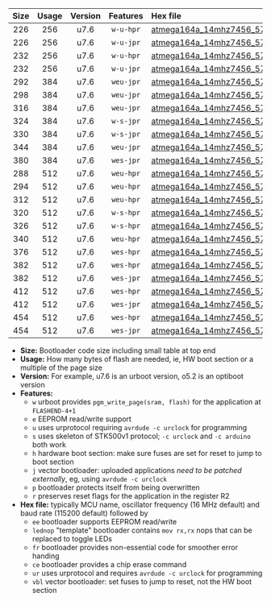 |Size|Usage|Version|Features|Hex file|
|:-:|:-:|:-:|:-:|:--|
|226|256|u7.6|`w-u-hpr`|[atmega164a_14mhz7456_57600bps_ur.hex](https://raw.githubusercontent.com/stefanrueger/urboot/main/bootloaders/atmega164a/fcpu_14mhz7456/57600_bps/atmega164a_14mhz7456_57600bps_ur.hex)|
|226|256|u7.6|`w-u-jpr`|[atmega164a_14mhz7456_57600bps_ur_vbl.hex](https://raw.githubusercontent.com/stefanrueger/urboot/main/bootloaders/atmega164a/fcpu_14mhz7456/57600_bps/atmega164a_14mhz7456_57600bps_ur_vbl.hex)|
|232|256|u7.6|`w-u-hpr`|[atmega164a_14mhz7456_57600bps_lednop_ur.hex](https://raw.githubusercontent.com/stefanrueger/urboot/main/bootloaders/atmega164a/fcpu_14mhz7456/57600_bps/atmega164a_14mhz7456_57600bps_lednop_ur.hex)|
|232|256|u7.6|`w-u-jpr`|[atmega164a_14mhz7456_57600bps_lednop_ur_vbl.hex](https://raw.githubusercontent.com/stefanrueger/urboot/main/bootloaders/atmega164a/fcpu_14mhz7456/57600_bps/atmega164a_14mhz7456_57600bps_lednop_ur_vbl.hex)|
|292|384|u7.6|`weu-jpr`|[atmega164a_14mhz7456_57600bps_ee_ur_vbl.hex](https://raw.githubusercontent.com/stefanrueger/urboot/main/bootloaders/atmega164a/fcpu_14mhz7456/57600_bps/atmega164a_14mhz7456_57600bps_ee_ur_vbl.hex)|
|298|384|u7.6|`weu-jpr`|[atmega164a_14mhz7456_57600bps_ee_lednop_ur_vbl.hex](https://raw.githubusercontent.com/stefanrueger/urboot/main/bootloaders/atmega164a/fcpu_14mhz7456/57600_bps/atmega164a_14mhz7456_57600bps_ee_lednop_ur_vbl.hex)|
|316|384|u7.6|`weu-jpr`|[atmega164a_14mhz7456_57600bps_ee_lednop_fr_ur_vbl.hex](https://raw.githubusercontent.com/stefanrueger/urboot/main/bootloaders/atmega164a/fcpu_14mhz7456/57600_bps/atmega164a_14mhz7456_57600bps_ee_lednop_fr_ur_vbl.hex)|
|324|384|u7.6|`w-s-jpr`|[atmega164a_14mhz7456_57600bps_vbl.hex](https://raw.githubusercontent.com/stefanrueger/urboot/main/bootloaders/atmega164a/fcpu_14mhz7456/57600_bps/atmega164a_14mhz7456_57600bps_vbl.hex)|
|330|384|u7.6|`w-s-jpr`|[atmega164a_14mhz7456_57600bps_lednop_vbl.hex](https://raw.githubusercontent.com/stefanrueger/urboot/main/bootloaders/atmega164a/fcpu_14mhz7456/57600_bps/atmega164a_14mhz7456_57600bps_lednop_vbl.hex)|
|344|384|u7.6|`weu-jpr`|[atmega164a_14mhz7456_57600bps_ee_lednop_fr_ce_ur_vbl.hex](https://raw.githubusercontent.com/stefanrueger/urboot/main/bootloaders/atmega164a/fcpu_14mhz7456/57600_bps/atmega164a_14mhz7456_57600bps_ee_lednop_fr_ce_ur_vbl.hex)|
|380|384|u7.6|`wes-jpr`|[atmega164a_14mhz7456_57600bps_ee_vbl.hex](https://raw.githubusercontent.com/stefanrueger/urboot/main/bootloaders/atmega164a/fcpu_14mhz7456/57600_bps/atmega164a_14mhz7456_57600bps_ee_vbl.hex)|
|288|512|u7.6|`weu-hpr`|[atmega164a_14mhz7456_57600bps_ee_ur.hex](https://raw.githubusercontent.com/stefanrueger/urboot/main/bootloaders/atmega164a/fcpu_14mhz7456/57600_bps/atmega164a_14mhz7456_57600bps_ee_ur.hex)|
|294|512|u7.6|`weu-hpr`|[atmega164a_14mhz7456_57600bps_ee_lednop_ur.hex](https://raw.githubusercontent.com/stefanrueger/urboot/main/bootloaders/atmega164a/fcpu_14mhz7456/57600_bps/atmega164a_14mhz7456_57600bps_ee_lednop_ur.hex)|
|312|512|u7.6|`weu-hpr`|[atmega164a_14mhz7456_57600bps_ee_lednop_fr_ur.hex](https://raw.githubusercontent.com/stefanrueger/urboot/main/bootloaders/atmega164a/fcpu_14mhz7456/57600_bps/atmega164a_14mhz7456_57600bps_ee_lednop_fr_ur.hex)|
|320|512|u7.6|`w-s-hpr`|[atmega164a_14mhz7456_57600bps.hex](https://raw.githubusercontent.com/stefanrueger/urboot/main/bootloaders/atmega164a/fcpu_14mhz7456/57600_bps/atmega164a_14mhz7456_57600bps.hex)|
|326|512|u7.6|`w-s-hpr`|[atmega164a_14mhz7456_57600bps_lednop.hex](https://raw.githubusercontent.com/stefanrueger/urboot/main/bootloaders/atmega164a/fcpu_14mhz7456/57600_bps/atmega164a_14mhz7456_57600bps_lednop.hex)|
|340|512|u7.6|`weu-hpr`|[atmega164a_14mhz7456_57600bps_ee_lednop_fr_ce_ur.hex](https://raw.githubusercontent.com/stefanrueger/urboot/main/bootloaders/atmega164a/fcpu_14mhz7456/57600_bps/atmega164a_14mhz7456_57600bps_ee_lednop_fr_ce_ur.hex)|
|376|512|u7.6|`wes-hpr`|[atmega164a_14mhz7456_57600bps_ee.hex](https://raw.githubusercontent.com/stefanrueger/urboot/main/bootloaders/atmega164a/fcpu_14mhz7456/57600_bps/atmega164a_14mhz7456_57600bps_ee.hex)|
|382|512|u7.6|`wes-hpr`|[atmega164a_14mhz7456_57600bps_ee_lednop.hex](https://raw.githubusercontent.com/stefanrueger/urboot/main/bootloaders/atmega164a/fcpu_14mhz7456/57600_bps/atmega164a_14mhz7456_57600bps_ee_lednop.hex)|
|382|512|u7.6|`wes-jpr`|[atmega164a_14mhz7456_57600bps_ee_lednop_vbl.hex](https://raw.githubusercontent.com/stefanrueger/urboot/main/bootloaders/atmega164a/fcpu_14mhz7456/57600_bps/atmega164a_14mhz7456_57600bps_ee_lednop_vbl.hex)|
|412|512|u7.6|`wes-hpr`|[atmega164a_14mhz7456_57600bps_ee_lednop_fr.hex](https://raw.githubusercontent.com/stefanrueger/urboot/main/bootloaders/atmega164a/fcpu_14mhz7456/57600_bps/atmega164a_14mhz7456_57600bps_ee_lednop_fr.hex)|
|412|512|u7.6|`wes-jpr`|[atmega164a_14mhz7456_57600bps_ee_lednop_fr_vbl.hex](https://raw.githubusercontent.com/stefanrueger/urboot/main/bootloaders/atmega164a/fcpu_14mhz7456/57600_bps/atmega164a_14mhz7456_57600bps_ee_lednop_fr_vbl.hex)|
|454|512|u7.6|`wes-hpr`|[atmega164a_14mhz7456_57600bps_ee_lednop_fr_ce.hex](https://raw.githubusercontent.com/stefanrueger/urboot/main/bootloaders/atmega164a/fcpu_14mhz7456/57600_bps/atmega164a_14mhz7456_57600bps_ee_lednop_fr_ce.hex)|
|454|512|u7.6|`wes-jpr`|[atmega164a_14mhz7456_57600bps_ee_lednop_fr_ce_vbl.hex](https://raw.githubusercontent.com/stefanrueger/urboot/main/bootloaders/atmega164a/fcpu_14mhz7456/57600_bps/atmega164a_14mhz7456_57600bps_ee_lednop_fr_ce_vbl.hex)|

- **Size:** Bootloader code size including small table at top end
- **Usage:** How many bytes of flash are needed, ie, HW boot section or a multiple of the page size
- **Version:** For example, u7.6 is an urboot version, o5.2 is an optiboot version
- **Features:**
  + `w` urboot provides `pgm_write_page(sram, flash)` for the application at `FLASHEND-4+1`
  + `e` EEPROM read/write support
  + `u` uses urprotocol requiring `avrdude -c urclock` for programming
  + `s` uses skeleton of STK500v1 protocol; `-c urclock` and `-c arduino` both work
  + `h` hardware boot section: make sure fuses are set for reset to jump to boot section
  + `j` vector bootloader: uploaded applications *need to be patched externally*, eg, using `avrdude -c urclock`
  + `p` bootloader protects itself from being overwritten
  + `r` preserves reset flags for the application in the register R2
- **Hex file:** typically MCU name, oscillator frequency (16 MHz default) and baud rate (115200 default) followed by
  + `ee` bootloader supports EEPROM read/write
  + `lednop` "template" bootloader contains `mov rx,rx` nops that can be replaced to toggle LEDs
  + `fr` bootloader provides non-essential code for smoother error handing
  + `ce` bootloader provides a chip erase command
  + `ur` uses urprotocol and requires `avrdude -c urclock` for programming
  + `vbl` vector bootloader: set fuses to jump to reset, not the HW boot section
